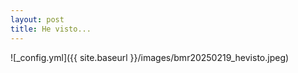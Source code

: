 ```yaml
---
layout: post
title: He visto...
---
```


![_config.yml]({{ site.baseurl }}/images/bmr20250219_hevisto.jpeg)

